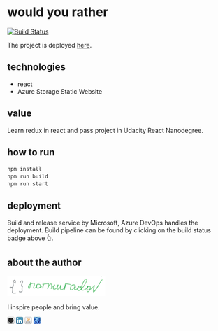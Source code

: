 # would you rather

[![Build Status](https://dev.azure.com/normuradov0143/normuradov/_apis/build/status/pharrukh.react-would-you-rather?branchName=master)](https://dev.azure.com/normuradov0143/normuradov/_build/latest?definitionId=4&branchName=master)

The project is deployed [here](https://www.normuradov.com/product/would-you-rather).

## technologies

- react
- Azure Storage Static Website

## value

Learn redux in react and pass project in Udacity React Nanodegree.

## how to run

```js
npm install
npm run build
npm run start
```

## deployment

Build and release service by Microsoft, Azure DevOps handles the deployment.
Build pipeline can be found by clicking on the build status badge above 👆.

## about the author

![normuradov logo](https://raw.githubusercontent.com/pharrukh/pharrukh/master/normuradov.png "Logo")

I inspire people and bring value.

[![github](https://raw.githubusercontent.com/pharrukh/pharrukh/master/icons/github.png "GitHub")](https://github.com/pharrukh)
[![linkedin](https://raw.githubusercontent.com/pharrukh/pharrukh/master/icons/linkedin.png "LinkedIn")](https://www.linkedin.com/in/farrukh-normuradov/)
[![stackoverflow](https://raw.githubusercontent.com/pharrukh/pharrukh/master/icons/stackoverflow.png "StackOverflow")](https://stackoverflow.com/users/3407539/farrukh-normuradov)
[![website](https://raw.githubusercontent.com/pharrukh/pharrukh/master/icons/website.png "normuradov.com")](https://www.normuradov.com/)
